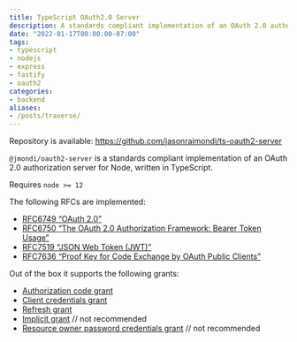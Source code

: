 ```yaml
---
title: TypeScript OAuth2.0 Server
description: A standards compliant implementation of an OAuth 2.0 authorization server for Node that utilizes JWT and Proof Key for Code Exchange (PKCE), written in TypeScript.
date: "2022-01-17T00:00:00-07:00"
tags:
- typescript
- nodejs
- express
- fastify
- oauth2
categories:
- backend
aliases:
- /posts/traverse/
---
```


Repository is available: https://github.com/jasonraimondi/ts-oauth2-server

`@jmondi/oauth2-server` is a standards compliant implementation of an OAuth 2.0 authorization server for Node, written in TypeScript. 

Requires `node >= 12`

The following RFCs are implemented:

- [RFC6749 “OAuth 2.0”](https://tools.ietf.org/html/rfc6749)
- [RFC6750 “The OAuth 2.0 Authorization Framework: Bearer Token Usage”](https://tools.ietf.org/html/rfc6750)
- [RFC7519 “JSON Web Token (JWT)”](https://tools.ietf.org/html/rfc7519)
- [RFC7636 “Proof Key for Code Exchange by OAuth Public Clients”](https://tools.ietf.org/html/rfc7636)

Out of the box it supports the following grants:

- [Authorization code grant](#authorization-code-grant-w-pkce)
- [Client credentials grant](#client-credentials-grant)
- [Refresh grant](#refresh-token-grant)
- [Implicit grant](#implicit-grant) // not recommended 
- [Resource owner password credentials grant](#password-grant) // not recommended
